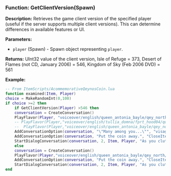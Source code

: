 ### Function: GetClientVersion(Spawn)

**Description:**
Retrieves the game client version of the specified player (useful if the server supports multiple client versions). This can determine differences in available features or UI.

**Parameters:**
- `player` (Spawn) - Spawn object representing `player`.

**Returns:** UInt32 value of the client version, Isle of Refuge = 373, Desert of Flames (not CD, January 2006) = 546, Kingdom of Sky (Feb 2006 DVD) = 561

**Example:**

```lua
-- From ItemScripts/AcommemorativeQeynosCoin.lua
function examined(Item, Player)
choice = MakeRandomInt(0,100)
if choice >=2 then
    if GetClientVersion(Player) >546 then
    conversation = CreateConversation()
    PlayFlavor(Player, "voiceover/english/queen_antonia_bayle/qey_north/antonia_isle_speech_1.mp3", "", "", 499186274, 1744595600, Player)
    -- PlayFlavor(Player,"voiceover/english/tullia_domna/fprt_hood04/quests/tulladomna/tulla_x1_initial.mp3","","",309451026,621524268,Player)
    --	PlayFlavor(Player,"voiceover/english/queen_antonia_bayle/qey_north/antonia_isle_speech.mp3","","", 2297205435, 1273418227,Player)
    AddConversationOption(conversation, "\"Many among you...\"", "visage03")
    AddConversationOption(conversation, "Put the coin away.", "CloseItemConversation")
    StartDialogConversation(conversation, 2, Item, Player, "As you clutch the coin in your hand, you hear a voice magically speaking in your mind.                                                                                                                                      \"Good traveler, you have seen much in your journey, and now you seek refuge in our humble City of Qeynos. As ruler and servant of the good people of Qeynos, I, Antonia Bayle, welcome you.\"")
    else
    conversation = CreateConversation()
    PlayFlavor(Player,"voiceover/english/queen_antonia_bayle/qey_north/antonia_isle_speech.mp3","","", 2297205435, 1273418227,Player)
    AddConversationOption(conversation, "Put the coin away.", "CloseItemConversation")
    StartDialogConversation(conversation, 2, Item, Player, "As you clutch the coin in your hand, you hear a voice magically speaking in your mind.")    
end
```
